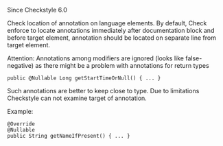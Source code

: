 Since Checkstyle 6.0

Check location of annotation on language elements. By default, Check enforce to locate annotations immediately after documentation block and before target element, annotation should be located on separate line from target element.

Attention: Annotations among modifiers are ignored (looks like false-negative) as there might be a problem with annotations for return types

    public @Nullable Long getStartTimeOrNull() { ... }

Such annotations are better to keep close to type. Due to limitations Checkstyle can not examine target of annotation.

Example:

    @Override
    @Nullable
    public String getNameIfPresent() { ... }